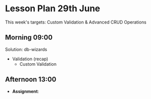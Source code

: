 # Lesson Plan 29th June

This week's targets: Custom Validation & Advanced CRUD Operations

## Morning 09:00

Solution: db-wizards

+ Validation (recap)
    - Custom Validation

## Afternoon 13:00

+ **Assignment**:
